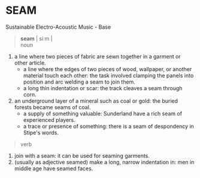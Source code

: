 # SEAM
Sustainable Electro-Acoustic Music - Base


> **seam** | siːm |    
noun    
 1. a line where two pieces of fabric are sewn together in a garment or other article.    
    - a line where the edges of two pieces of wood, wallpaper, or another material touch each other: the task involved clamping the panels into position and arc welding a seam to join them.
    - a long thin indentation or scar: the track cleaves a seam through corn.
 2. an underground layer of a mineral such as coal or gold: the buried forests became seams of coal.
    - a supply of something valuable: Sunderland have a rich seam of experienced players.
    - a trace or presence of something: there is a seam of despondency in Stipe's words.    
>
> verb
 1. join with a seam: it can be used for seaming garments.
 2. (usually as adjective seamed) make a long, narrow indentation in: men in middle age have seamed faces.
